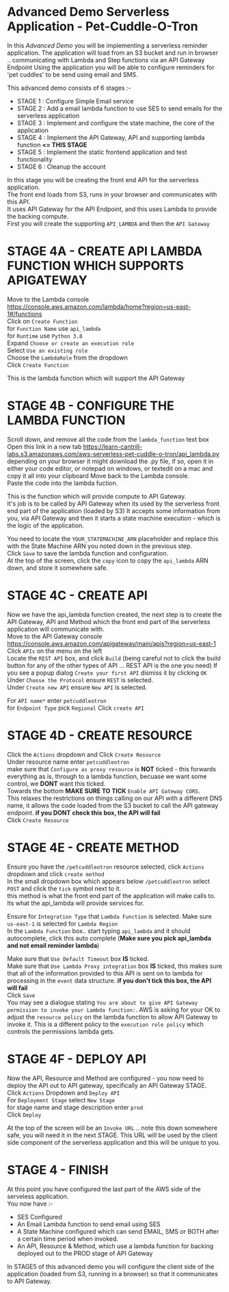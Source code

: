 # Advanced Demo Serverless Application - Pet-Cuddle-O-Tron
In this _Advanced Demo_ you will be implementing a serverless reminder application.
The application will load from an S3 bucket and run in browser
.. communicating with Lambda and Step functions via an API Gateway Endpoint
Using the application you will be able to configure reminders for 'pet cuddles' to be send using email and SMS.

This advanced demo consists of 6 stages :-

- STAGE 1 : Configure Simple Email service 
- STAGE 2 : Add a email lambda function to use SES to send emails for the serverless application 
- STAGE 3 : Implement and configure the state machine, the core of the application 
- STAGE 4 : Implement the API Gateway, API and supporting lambda function **<= THIS STAGE**
- STAGE 5 : Implement the static frontend application and test functionality
- STAGE 6 : Cleanup the account


In this stage you will be creating the front end API for the serverless application.  
The front end loads from S3, runs in your browser and communicates with this API.  
It uses API Gateway for the API Endpoint, and this uses Lambda to provide the backing compute.  
First you will create the supporting `API_LAMBDA` and then the `API Gateway`  

# STAGE 4A - CREATE API LAMBDA FUNCTION WHICH SUPPORTS APIGATEWAY

Move to the Lambda console https://console.aws.amazon.com/lambda/home?region=us-east-1#/functions  
Click on `Create Function`  
for `Function Name` use `api_lambda`  
for `Runtime` use `Python 3.8`  
Expand `Choose or create an execution role`  
Select `Use an existing role`  
Choose the `LambdaRole` from the dropdown  
Click `Create Function`  


This is the lambda function which will support the API Gateway

# STAGE 4B - CONFIGURE THE LAMBDA FUNCTION

Scroll down, and remove all the code from the `lambda_function` text box  
Open this link in a new tab https://learn-cantrill-labs.s3.amazonaws.com/aws-serverless-pet-cuddle-o-tron/api_lambda.py
depending on your browser it might download the .py file, if so, open it in either your code editor, or notepad on windows, or textedit on a mac and copy it all into your clipboard
Move back to the Lambda console.  
Paste the code into the lambda fuction.  

This is the function which will provide compute to API Gateway.  
It's job is to be called by API Gateway when its used by the serverless front end part of the application (loaded by S3)
It accepts some information from you, via API Gateway and then it starts a state machine execution - which is the logic of the application.  

You need to locate the `YOUR_STATEMACHINE_ARN` placeholder and replace this with the State Machine ARN you noted down in the previous step.  
Click `Save` to save the lambda function and configuration.  
At the top of the screen, click the `copy` icon to copy the `api_lambda` ARN down, and store it somewhere safe.  

# STAGE 4C - CREATE API

Now we have the api_lambda function created, the next step is to create the API Gateway, API and Method which the front end part of the serverless application will communicate with.  
Move to the API Gateway console https://console.aws.amazon.com/apigateway/main/apis?region=us-east-1  
Click `APIs` on the menu on the left  
Locate the `REST API` box, and click `Build` (being careful not to click the build button for any of the other types of API ... REST API is the one you need)
If you see a popup dialog `Create your first API` dismiss it by clicking `OK`  
Under `Choose the Protocol` ensure `REST` is selected.  
Under `Create new API` ensure `New API` is selected.  

For `API name*` enter `petcuddleotron`  
for `Endpoint Type` pick `Regional` 
Click `create API`  

# STAGE 4D - CREATE RESOURCE

Click the `Actions` dropdown and Click `Create Resource`  
Under resource name enter `petcuddleotron`  
make sure that `Configure as proxy resource` is **NOT** ticked - this forwards everything as is, through to a lambda function, becuase we want some control, we **DONT** want this ticked.  
Towards the bottom **MAKE SURE TO TICK** `Enable API Gateway CORS`.  
This relaxes the restrictions on things calling on our API with a different DNS name, it allows the code loaded from the S3 bucket to call the API gateway endpoint.
**if you DONT check this box, the API will fail**  
Click `Create Resource`  

# STAGE 4E - CREATE METHOD

Ensure you have the `/petcuddleotron` resource selected, click `Actions` dropdown and click `create method`  
In the small dropdown box which appears below `/petcuddleotron` select `POST` and click the `tick` symbol next to it.  
this method is what the front end part of the application will make calls to.  
Its what the api_lambda will provide services for.  

Ensure for `Integration Type` that `Lambda Function` is selected.
Make sure `us-east-1` is selected for `Lambda Region`  
In the `Lambda Function` box.. start typing `api_lambda` and it should autocomplete, click this auto complete (**Make sure you pick api_lambda and not email reminder lambda**)  

Make sure that `Use Default Timeout` box **IS** ticked.  
Make sure that `Use Lambda Proxy integration` box **IS** ticked, this makes sure that all of the information provided to this API is sent on to lambda for processing in the `event` data structure.
**if you don't tick this box, the API will fail**  
Click `Save`  
You may see a dialogue stating `You are about to give API Gateway permission to invoke your Lambda function:`. AWS is asking for your OK to adjust the `resource policy` on the lambda function to allow API Gateway to invoke it.  This is a different policy to the `execution role policy` which controls the permissions lambda gets.  


# STAGE 4F - DEPLOY API  

Now the API, Resource and Method are configured - you now need to deploy the API out to API gateway, specifically an API Gateway STAGE.  
Click `Actions` Dropdown and `Deploy API`  
For `Deployment Stage` select `New Stage`  
for stage name and stage description enter `prod`  
Click `Deploy`  

At the top of the screen will be an `Invoke URL` .. note this down somewhere safe, you will need it in the next STAGE.
This URL will be used by the client side component of the serverless application and this will be unique to you.    


# STAGE 4 - FINISH

At this point you have configured the last part of the AWS side of the serveless application.  
You now have :-

- SES Configured
- An Email Lambda function to send email using SES
- A State Machine configured which can send EMAIL, SMS or BOTH after a certain time period when invoked.
- An API, Resource & Method, which use a lambda function for backing deployed out to the PROD stage of API Gateway

In STAGE5 of this advanced demo you will configure the client side of the application (loaded from S3, running in a browser) so that it communicates to API Gateway.  


